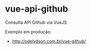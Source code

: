 # vue-api-github
 Consulta API Github via VueJS

Exemplo em produção:
- http://odeivdson.com.br/vue-github/

